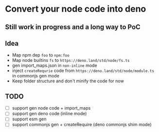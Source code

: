 # Convert your node code into deno

## Still work in progress and a long way to PoC

## Idea

-   Map npm dep `foo` to `npm:foo`
-   Map node builtins `fs` to `https://deno.land/std/node/fs.ts`
-   gen import_maps.json in `non-inline` mode
-   inject `createRequrie` code from `https://deno.land/std/node/module.ts` in commonjs gen mode
-   Keep folder structure and don't minify the code for now

## TODO

-   [ ] support gen node code + import_maps
-   [ ] support gen deno code (inline mode)
-   [ ] support esm gen
-   [ ] support commonjs gen + createRequire (deno commonjs shim mode)

